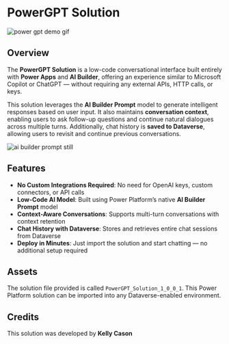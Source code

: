 # PowerGPT Solution

![power gpt demo gif](https://files.catbox.moe/309k7w.gif)

## Overview
The **PowerGPT Solution** is a low-code conversational interface built entirely with **Power Apps** and **AI Builder**, offering an experience similar to Microsoft Copilot or ChatGPT — without requiring any external APIs, HTTP calls, or keys.

This solution leverages the **AI Builder Prompt** model to generate intelligent responses based on user input. It also maintains **conversation context**, enabling users to ask follow-up questions and continue natural dialogues across multiple turns. Additionally, chat history is **saved to Dataverse**, allowing users to revisit and continue previous conversations.

![ai builder prompt still](https://i.imgur.com/j52YYq5.png)

## Features
- **No Custom Integrations Required**: No need for OpenAI keys, custom connectors, or API calls
- **Low-Code AI Model**: Built using Power Platform’s native **AI Builder Prompt** model
- **Context-Aware Conversations**: Supports multi-turn conversations with context retention
- **Chat History with Dataverse**: Stores and retrieves entire chat sessions from Dataverse
- **Deploy in Minutes**: Just import the solution and start chatting — no additional setup required

## Assets
The solution file provided is called `PowerGPT_Solution_1_0_0_1`. This Power Platform solution can be imported into any Dataverse-enabled environment.

## Credits
This solution was developed by **Kelly Cason**
